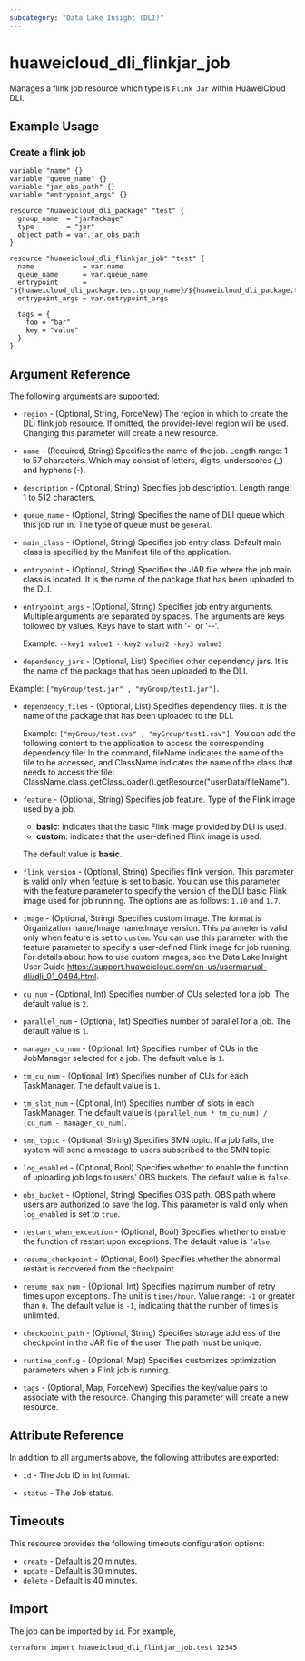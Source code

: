 ```yaml
---
subcategory: "Data Lake Insight (DLI)"
---
```


# huaweicloud_dli_flinkjar_job

Manages a flink job resource which type is `Flink Jar` within HuaweiCloud DLI.

## Example Usage

### Create a flink job

```hcl
variable "name" {}
variable "queue_name" {}
variable "jar_obs_path" {}
variable "entrypoint_args" {}

resource "huaweicloud_dli_package" "test" {
  group_name  = "jarPackage"
  type        = "jar"
  object_path = var.jar_obs_path
}

resource "huaweicloud_dli_flinkjar_job" "test" {
  name            = var.name
  queue_name      = var.queue_name
  entrypoint      = "${huaweicloud_dli_package.test.group_name}/${huaweicloud_dli_package.test.object_name}"
  entrypoint_args = var.entrypoint_args

  tags = {
    foo = "bar"
    key = "value"
  }
}

```

## Argument Reference

The following arguments are supported:

* `region` - (Optional, String, ForceNew) The region in which to create the DLI flink job resource. If omitted, the
  provider-level region will be used. Changing this parameter will create a new resource.

* `name` - (Required, String) Specifies the name of the job. Length range: 1 to 57 characters.
 Which may consist of letters, digits, underscores (_) and hyphens (-).

* `description` - (Optional, String) Specifies job description. Length range: 1 to 512 characters.

* `queue_name` - (Optional, String) Specifies the name of DLI queue which this job run in. The type of queue
 must be `general`.

* `main_class` - (Optional, String) Specifies job entry class. Default main class is specified by the Manifest file
 of the application.

* `entrypoint` - (Optional, String) Specifies the JAR file where the job main class is located. It is the name of the
 package that has been uploaded to the DLI.

* `entrypoint_args` - (Optional, String) Specifies job entry arguments. Multiple arguments are separated by spaces.
  The arguments are keys followed by values. Keys have to start with '-' or '--'.

  Example: `--key1 value1 --key2 value2 -key3 value3`

* `dependency_jars` - (Optional, List) Specifies other dependency jars. It is the name of the package that
 has been uploaded to the DLI.

 Example: `["myGroup/test.jar" , "myGroup/test1.jar"]`.

* `dependency_files` - (Optional, List) Specifies dependency files. It is the name of the package that has been
 uploaded to the DLI.
  
  Example: `["myGroup/test.cvs" , "myGroup/test1.csv"]`.
  You can add the following content to the application to access the corresponding dependency file: In the command,
  fileName indicates the name of the file to be accessed, and ClassName indicates the name of the class that needs to
  access the file: ClassName.class.getClassLoader().getResource("userData/fileName").

* `feature` - (Optional, String) Specifies job feature. Type of the Flink image used by a job.
  + **basic**: indicates that the basic Flink image provided by DLI is used.
  + **custom**: indicates that the user-defined Flink image is used.

  The default value is **basic**.
  
* `flink_version` - (Optional, String) Specifies flink version. This parameter is valid only when feature is set
 to basic. You can use this parameter with the feature parameter to specify the version of the DLI basic Flink image
 used for job running. The options are as follows: `1.10` and `1.7`.

* `image` - (Optional, String) Specifies custom image. The format is Organization name/Image name:Image version.
  This parameter is valid only when feature is set to `custom`. You can use this parameter with the feature parameter
  to specify a user-defined Flink image for job running. For details about how to use custom images, see the
  Data Lake Insight User Guide <https://support.huaweicloud.com/en-us/usermanual-dli/dli_01_0494.html>.
  
* `cu_num` - (Optional, Int) Specifies number of CUs selected for a job. The default value is `2`.

* `parallel_num` - (Optional, Int) Specifies number of parallel for a job. The default value is `1`.

* `manager_cu_num` - (Optional, Int) Specifies number of CUs in the JobManager selected for a job.
 The default value is `1`.
  
* `tm_cu_num` - (Optional, Int) Specifies number of CUs for each TaskManager. The default value is `1`.
  
* `tm_slot_num` - (Optional, Int) Specifies number of slots in each TaskManager.
 The default value is `(parallel_num * tm_cu_num) / (cu_num - manager_cu_num)`.

* `smn_topic` - (Optional, String) Specifies SMN topic. If a job fails, the system will send a message to users
  subscribed to the SMN topic.

* `log_enabled` - (Optional, Bool) Specifies whether to enable the function of uploading job logs to users' OBS buckets.
 The default value is `false`.

* `obs_bucket` - (Optional, String) Specifies OBS path. OBS path where users are authorized to save the log.
  This parameter is valid only when `log_enabled` is set to `true`.

* `restart_when_exception` - (Optional, Bool) Specifies whether to enable the function of restart upon exceptions.
 The default value is `false`.
  
* `resume_checkpoint` - (Optional, Bool) Specifies whether the abnormal restart is recovered from the checkpoint.
  
* `resume_max_num` - (Optional, Int) Specifies maximum number of retry times upon exceptions. The unit is
 `times/hour`. Value range: `-1` or greater than `0`. The default value is `-1`, indicating that the number of times is
 unlimited.

* `checkpoint_path` - (Optional, String) Specifies storage address of the checkpoint in the JAR file of the user.
 The path must be unique.

* `runtime_config` - (Optional, Map) Specifies customizes optimization parameters when a Flink job is running.

* `tags` - (Optional, Map, ForceNew) Specifies the key/value pairs to associate with the resource.
 Changing this parameter will create a new resource.

## Attribute Reference

In addition to all arguments above, the following attributes are exported:

* `id` - The Job ID in Int format.

* `status` - The Job status.

## Timeouts

This resource provides the following timeouts configuration options:

* `create` - Default is 20 minutes.
* `update` - Default is 30 minutes.
* `delete` - Default is 40 minutes.

## Import

The job can be imported by `id`. For example,

```
terraform import huaweicloud_dli_flinkjar_job.test 12345
```

